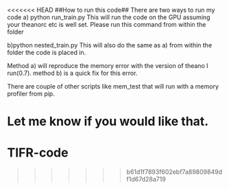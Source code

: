 <<<<<<< HEAD
##How to run this code##
There are two ways to run my code
a) python run_train.py 
This will run the code on the GPU assuming your theanorc etc is well set.
Please run this command from within the folder 


b)python nested_train.py
This will also do the same as a) from within the folder the code is placed in.

Method a) will reproduce the memory error with the version of theano I run(0.7).
method b) is a quick fix for this error.

There are couple of other scripts like mem_test that will run with a memory profiler
from pip.

Let me know if you would like that.
=======
# TIFR-code
>>>>>>> b61d1f7893f602ebf7a89809849df1d67d28a719
